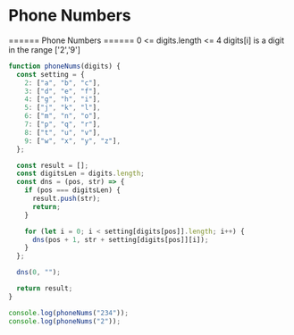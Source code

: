 # Phone Numbers
====== Phone Numbers ======
0 <= digits.length <= 4
digits[i] is a digit in the range ['2','9']

```js
function phoneNums(digits) {
  const setting = {
    2: ["a", "b", "c"],
    3: ["d", "e", "f"],
    4: ["g", "h", "i"],
    5: ["j", "k", "l"],
    6: ["m", "n", "o"],
    7: ["p", "q", "r"],
    8: ["t", "u", "v"],
    9: ["w", "x", "y", "z"],
  };

  const result = [];
  const digitsLen = digits.length;
  const dns = (pos, str) => {
    if (pos === digitsLen) {
      result.push(str);
      return;
    }

    for (let i = 0; i < setting[digits[pos]].length; i++) {
      dns(pos + 1, str + setting[digits[pos]][i]);
    }
  };

  dns(0, "");

  return result;
}

console.log(phoneNums("234"));
console.log(phoneNums("2"));

```